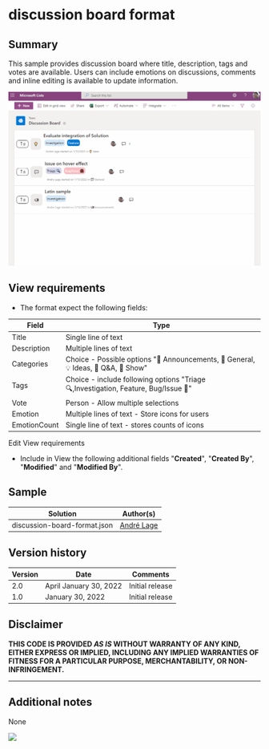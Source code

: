 # discussion board format

## Summary

This sample provides discussion board where title, description, tags and votes are available. Users can include emotions on discussions, comments and inline editing is available to update information. 

![discussion board format](./assets/DiscussionBoardformat.gif)

## View requirements
- The format expect the following fields:

Field |Type
--------|---------
Title | Single line of text 
Description | Multiple lines of text
Categories | Choice - Possible options "📣 Announcements, 💬 General, 💡 Ideas, 🙏 Q&A, 🙌 Show"
Tags | Choice - include following options "Triage 🔍,Investigation, Feature, Bug/Issue 🐞"
Vote | Person  - Allow multiple selections 
Emotion | Multiple lines of text - Store icons for users
EmotionCount | Single line of text  - stores counts of icons

Edit View requirements
- Include in View the following additional fields "**Created**", "**Created By**", "**Modified**" and "**Modified By**".

## Sample

Solution|Author(s)
--------|---------
discussion-board-format.json | [André Lage](https://twitter.com/aaclage)

## Version history

Version|Date|Comments
-------|----|--------
2.0|April January 30, 2022|Initial release
1.0|January 30, 2022|Initial release

## Disclaimer

**THIS CODE IS PROVIDED *AS IS* WITHOUT WARRANTY OF ANY KIND, EITHER EXPRESS OR IMPLIED, INCLUDING ANY IMPLIED WARRANTIES OF FITNESS FOR A PARTICULAR PURPOSE, MERCHANTABILITY, OR NON-INFRINGEMENT.**

---

## Additional notes
None

<img src="https://pnptelemetry.azurewebsites.net/list-formatting/view-samples/discussion-board-format" />